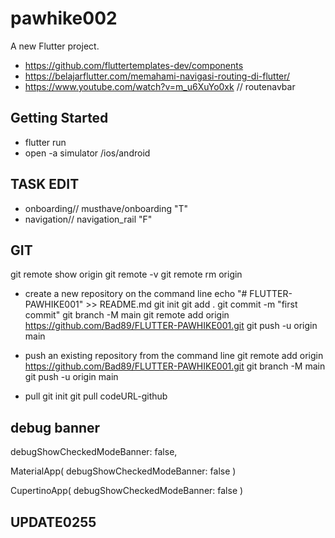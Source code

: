 # pawhike002

A new Flutter project.

- https://github.com/fluttertemplates-dev/components
- https://belajarflutter.com/memahami-navigasi-routing-di-flutter/
- https://www.youtube.com/watch?v=m_u6XuYo0xk // routenavbar


## Getting Started
- flutter run 
- open -a simulator /ios/android

## TASK EDIT
- onboarding// musthave/onboarding "T"
- navigation// navigation_rail "F"

## GIT

git remote show origin
git remote -v
git remote rm origin

- create a new repository on the command line
echo "# FLUTTER-PAWHIKE001" >> README.md
git init
git add .
git commit -m "first commit"
git branch -M main
git remote add origin https://github.com/Bad89/FLUTTER-PAWHIKE001.git
git push -u origin main

- push an existing repository from the command line
git remote add origin https://github.com/Bad89/FLUTTER-PAWHIKE001.git
git branch -M main
git push -u origin main

- pull
git init
git pull codeURL-github

## debug banner
debugShowCheckedModeBanner: false,

MaterialApp(
  debugShowCheckedModeBanner: false
)

CupertinoApp(
  debugShowCheckedModeBanner: false
)


## UPDATE0255